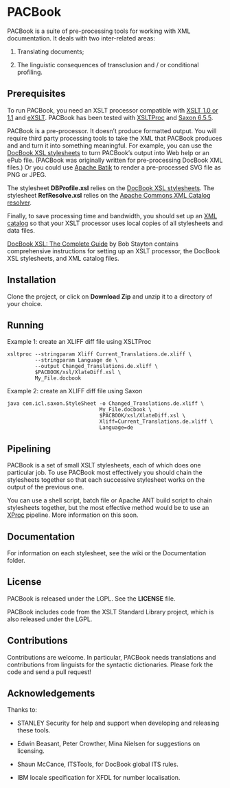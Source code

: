 # PACBook

PACBook is a suite of pre-processing tools for working with XML documentation. It deals
with two inter-related areas:

1. Translating documents;

2. The linguistic consequences of transclusion and / or conditional profiling.

## Prerequisites

To run PACBook, you need an XSLT processor compatible with [XSLT 1.0 or
1.1](http://www.w3.org/TR/xslt) and [eXSLT](http://exslt.org/). PACBook has been tested
with [XSLTProc](http://xmlsoft.org/libxslt/) and [Saxon
6.5.5](http://saxon.sourceforge.net/saxon6.5.5/).

PACBook is a pre-processor. It doesn’t produce formatted output. You will require third
party processing tools to take the XML that PACBook produces and and turn it into
something meaningful. For example, you can use the [DocBook XSL
stylesheets](http://docbook.sourceforge.net/) to turn PACBook’s output into Web help or
an ePub file. (PACBook was originally written for pre-processing DocBook XML files.) Or
you could use [Apache Batik](https://xmlgraphics.apache.org/batik/) to render a
pre-processed SVG file as PNG or JPEG.

The stylesheet **DBProfile.xsl** relies on the [DocBook XSL
stylesheets](http://docbook.sourceforge.net/). The stylesheet **RefResolve.xsl** relies
on the [Apache Commons XML Catalog
resolver](https://projects.apache.org/projects/xml_commons_resolver.html).

Finally, to save processing time and bandwidth, you should set up an [XML
catalog](https://www.oasis-open.org/committees/download.php/14809/xml-catalogs.html) so
that your XSLT processor uses local copies of all stylesheets and data files.

[DocBook XSL: The Complete
Guide](http://www.sagehill.net/docbookxsl/) by Bob Stayton contains comprehensive
instructions for setting up an XSLT processor, the DocBook XSL stylesheets, and XML
catalog files.

## Installation

Clone the project, or click on **Download Zip** and unzip it to a directory of your
choice.

## Running

Example 1: create an XLIFF diff file using XSLTProc

	xsltproc --stringparam Xliff Current_Translations.de.xliff \
	         --stringparam Language de \
	         --output Changed_Translations.de.xliff \
	         $PACBOOK/xsl/XlateDiff.xsl \
	         My_File.docbook

Example 2: create an XLIFF diff file using Saxon

	java com.icl.saxon.StyleSheet -o Changed_Translations.de.xliff \
	                              My_File.docbook \
	                              $PACBOOK/xsl/XlateDiff.xsl \
	                              Xliff=Current_Translations.de.xliff \
	                              Language=de

## Pipelining

PACBook is a set of small XSLT stylesheets, each of which does one particular job. To use
PACBook most effectively you should chain the stylesheets together so that each
successive stylesheet works on the output of the previous one.

You can use a shell script, batch file or Apache ANT build script to chain stylesheets
together, but the most effective method would be to use an [XProc](http://xproc.org/)
pipeline. More information on this soon.

## Documentation

For information on each stylesheet, see the wiki or the Documentation folder.

## License

PACBook is released under the LGPL. See the **LICENSE** file.

PACBook includes code from the XSLT Standard Library project, which is also released
under the LGPL.

## Contributions

Contributions are welcome. In particular, PACBook needs translations and contributions
from linguists for the syntactic dictionaries. Please fork the code and send a pull
request!

## Acknowledgements

Thanks to:

* STANLEY Security for help and support when developing and releasing these tools.

* Edwin Beasant, Peter Crowther, Mina Nielsen for suggestions on licensing.

* Shaun McCance, ITSTools, for DocBook global ITS rules.

* IBM locale specification for XFDL for number localisation.
